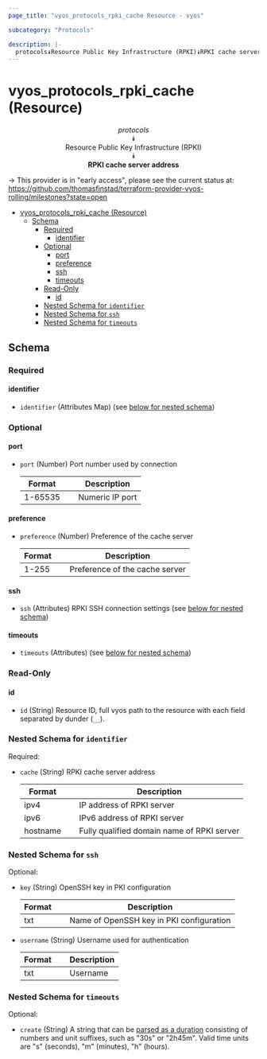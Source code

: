 ```yaml
---
page_title: "vyos_protocols_rpki_cache Resource - vyos"

subcategory: "Protocols"

description: |-
  protocols⯯Resource Public Key Infrastructure (RPKI)⯯RPKI cache server address
---
```


# vyos_protocols_rpki_cache (Resource)
<center>

*protocols*  
⯯  
Resource Public Key Infrastructure (RPKI)  
⯯  
**RPKI cache server address**


</center>

-> This provider is in "early access", please see the current status at: https://github.com/thomasfinstad/terraform-provider-vyos-rolling/milestones?state=open

<!--TOC-->

- [vyos_protocols_rpki_cache (Resource)](#vyos_protocols_rpki_cache-resource)
  - [Schema](#schema)
    - [Required](#required)
      - [identifier](#identifier)
    - [Optional](#optional)
      - [port](#port)
      - [preference](#preference)
      - [ssh](#ssh)
      - [timeouts](#timeouts)
    - [Read-Only](#read-only)
      - [id](#id)
    - [Nested Schema for `identifier`](#nested-schema-for-identifier)
    - [Nested Schema for `ssh`](#nested-schema-for-ssh)
    - [Nested Schema for `timeouts`](#nested-schema-for-timeouts)

<!--TOC-->

<!-- schema generated by tfplugindocs -->
## Schema

### Required

#### identifier
- `identifier` (Attributes Map) (see [below for nested schema](#nestedatt--identifier))

### Optional

#### port
- `port` (Number) Port number used by connection

    |  Format   &emsp;|  Description      |
    |-----------|-------------------|
    |  1-65535  &emsp;|  Numeric IP port  |
#### preference
- `preference` (Number) Preference of the cache server

    |  Format  &emsp;|  Description                     |
    |----------|----------------------------------|
    |  1-255   &emsp;|  Preference of the cache server  |
#### ssh
- `ssh` (Attributes) RPKI SSH connection settings (see [below for nested schema](#nestedatt--ssh))
#### timeouts
- `timeouts` (Attributes) (see [below for nested schema](#nestedatt--timeouts))

### Read-Only

#### id
- `id` (String) Resource ID, full vyos path to the resource with each field separated by dunder (`__`).

<a id="nestedatt--identifier"></a>
### Nested Schema for `identifier`

Required:

- `cache` (String) RPKI cache server address

    |  Format    &emsp;|  Description                                 |
    |------------|----------------------------------------------|
    |  ipv4      &emsp;|  IP address of RPKI server                   |
    |  ipv6      &emsp;|  IPv6 address of RPKI server                 |
    |  hostname  &emsp;|  Fully qualified domain name of RPKI server  |


<a id="nestedatt--ssh"></a>
### Nested Schema for `ssh`

Optional:

- `key` (String) OpenSSH key in PKI configuration

    |  Format  &emsp;|  Description                               |
    |----------|--------------------------------------------|
    |  txt     &emsp;|  Name of OpenSSH key in PKI configuration  |
- `username` (String) Username used for authentication

    |  Format  &emsp;|  Description  |
    |----------|---------------|
    |  txt     &emsp;|  Username     |


<a id="nestedatt--timeouts"></a>
### Nested Schema for `timeouts`

Optional:

- `create` (String) A string that can be [parsed as a duration](https://pkg.go.dev/time#ParseDuration) consisting of numbers and unit suffixes, such as &#34;30s&#34; or &#34;2h45m&#34;. Valid time units are &#34;s&#34; (seconds), &#34;m&#34; (minutes), &#34;h&#34; (hours).
